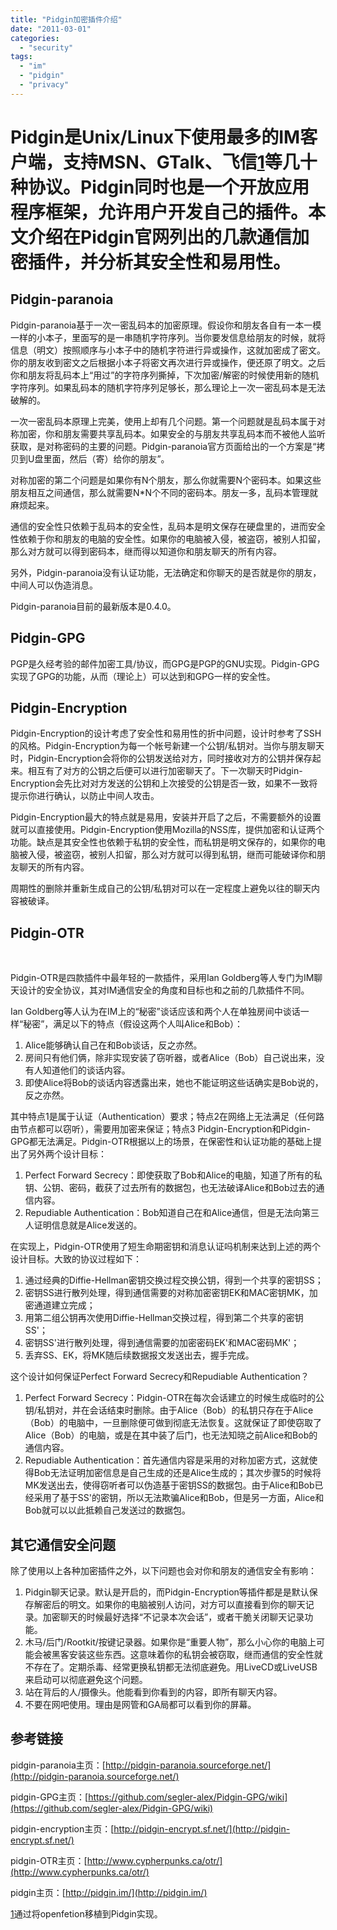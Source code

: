 ```yaml
---
title: "Pidgin加密插件介绍"
date: "2011-03-01"
categories: 
  - "security"
tags: 
  - "im"
  - "pidgin"
  - "privacy"
---
```


# Pidgin是Unix/Linux下使用最多的IM客户端，支持MSN、GTalk、飞信[1](#sdfootnote1sym)等几十种协议。Pidgin同时也是一个开放应用程序框架，允许用户开发自己的插件。本文介绍在Pidgin官网列出的几款通信加密插件，并分析其安全性和易用性。

## Pidgin-paranoia

Pidgin-paranoia基于一次一密乱码本的加密原理。假设你和朋友各自有一本一模一样的小本子，里面写的是一串随机字符序列。当你要发信息给朋友的时候，就将信息（明文）按照顺序与小本子中的随机字符进行异或操作，这就加密成了密文。你的朋友收到密文之后根据小本子将密文再次进行异或操作，便还原了明文。之后你和朋友将乱码本上“用过”的字符序列撕掉，下次加密/解密的时候使用新的随机字符序列。如果乱码本的随机字符序列足够长，那么理论上一次一密乱码本是无法破解的。

一次一密乱码本原理上完美，使用上却有几个问题。第一个问题就是乱码本属于对称加密，你和朋友需要共享乱码本。如果安全的与朋友共享乱码本而不被他人监听获取，是对称密码的主要的问题。Pidgin-paranoia官方页面给出的一个方案是“拷贝到U盘里面，然后（寄）给你的朋友”。

对称加密的第二个问题是如果你有N个朋友，那么你就需要N个密码本。如果这些朋友相互之间通信，那么就需要N\*N个不同的密码本。朋友一多，乱码本管理就麻烦起来。

通信的安全性只依赖于乱码本的安全性，乱码本是明文保存在硬盘里的，进而安全性依赖于你和朋友的电脑的安全性。如果你的电脑被入侵，被盗窃，被别人扣留，那么对方就可以得到密码本，继而得以知道你和朋友聊天的所有内容。

另外，Pidgin-paranoia没有认证功能，无法确定和你聊天的是否就是你的朋友，中间人可以伪造消息。

Pidgin-paranoia目前的最新版本是0.4.0。

## Pidgin-GPG

PGP是久经考验的邮件加密工具/协议，而GPG是PGP的GNU实现。Pidgin-GPG实现了GPG的功能，从而（理论上）可以达到和GPG一样的安全性。

## Pidgin-Encryption

Pidgin-Encryption的设计考虑了安全性和易用性的折中问题，设计时参考了SSH的风格。Pidgin-Encryption为每一个帐号新建一个公钥/私钥对。当你与朋友聊天时，Pidgin-Encryption会将你的公钥发送给对方，同时接收对方的公钥并保存起来。相互有了对方的公钥之后便可以进行加密聊天了。下一次聊天时Pidgin-Encryption会先比对对方发送的公钥和上次接受的公钥是否一致，如果不一致将提示你进行确认，以防止中间人攻击。

Pidgin-Encryption最大的特点就是易用，安装并开启了之后，不需要额外的设置就可以直接使用。Pidgin-Encryption使用Mozilla的NSS库，提供加密和认证两个功能。缺点是其安全性也依赖于私钥的安全性，而私钥是明文保存的，如果你的电脑被入侵，被盗窃，被别人扣留，那么对方就可以得到私钥，继而可能破译你和朋友聊天的所有内容。

周期性的删除并重新生成自己的公钥/私钥对可以在一定程度上避免以往的聊天内容被破译。

## Pidgin-OTR

 

Pidgin-OTR是四款插件中最年轻的一款插件，采用Ian Goldberg等人专门为IM聊天设计的安全协议，其对IM通信安全的角度和目标也和之前的几款插件不同。

Ian Goldberg等人认为在IM上的“秘密”谈话应该和两个人在单独房间中谈话一样“秘密”，满足以下的特点（假设这两个人叫Alice和Bob）：

1. Alice能够确认自己在和Bob谈话，反之亦然。
2. 房间只有他们俩，除非实现安装了窃听器，或者Alice（Bob）自己说出来，没有人知道他们的谈话内容。
3. 即使Alice将Bob的谈话内容透露出来，她也不能证明这些话确实是Bob说的，反之亦然。

其中特点1是属于认证（Authentication）要求；特点2在网络上无法满足（任何路由节点都可以窃听），需要用加密来保证；特点3 Pidgin-Encryption和Pidgin-GPG都无法满足。Pidgin-OTR根据以上的场景，在保密性和认证功能的基础上提出了另外两个设计目标：

1. Perfect Forward Secrecy：即使获取了Bob和Alice的电脑，知道了所有的私钥、公钥、密码，截获了过去所有的数据包，也无法破译Alice和Bob过去的通信内容。
2. Repudiable Authentication：Bob知道自己在和Alice通信，但是无法向第三人证明信息就是Alice发送的。

在实现上，Pidgin-OTR使用了短生命期密钥和消息认证吗机制来达到上述的两个设计目标。大致的协议过程如下：

1. 通过经典的Diffie-Hellman密钥交换过程交换公钥，得到一个共享的密钥SS；
2. 密钥SS进行散列处理，得到通信需要的对称加密密钥EK和MAC密钥MK，加密通道建立完成；
3. 用第二组公钥再次使用Diffie-Hellman交换过程，得到第二个共享的密钥SS'；
4. 密钥SS'进行散列处理，得到通信需要的加密密码EK'和MAC密码MK'；
5. 丢弃SS、EK，将MK随后续数据报文发送出去，握手完成。

这个设计如何保证Perfect Forward Secrecy和Repudiable Authentication？

1. Perfect Forward Secrecy：Pidgin-OTR在每次会话建立的时候生成临时的公钥/私钥对，并在会话结束时删除。由于Alice（Bob）的私钥只存在于Alice（Bob）的电脑中，一旦删除便可做到彻底无法恢复。这就保证了即使窃取了Alice（Bob）的电脑，或是在其中装了后门，也无法知晓之前Alice和Bob的通信内容。
2. Repudiable Authentication：首先通信内容是采用的对称加密方式，这就使得Bob无法证明加密信息是自己生成的还是Alice生成的；其次步骤5的时候将MK发送出去，使得窃听者可以伪造基于密钥SS的数据包。由于Alice和Bob已经采用了基于SS'的密钥，所以无法欺骗Alice和Bob，但是另一方面，Alice和Bob就可以以此抵赖自己发送过的数据包。

## 其它通信安全问题

除了使用以上各种加密插件之外，以下问题也会对你和朋友的通信安全有影响：

1. Pidgin聊天记录。默认是开启的，而Pidgin-Encryption等插件都是是默认保存解密后的明文。如果你的电脑被别人访问，对方可以直接看到你的聊天记录。加密聊天的时候最好选择“不记录本次会话”，或者干脆关闭聊天记录功能。
2. 木马/后门/Rootkit/按键记录器。如果你是“重要人物”，那么小心你的电脑上可能会被黑客安装这些东西。这意味着你的私钥会被窃取，继而通信的安全性就不存在了。定期杀毒、经常更换私钥都无法彻底避免。用LiveCD或LiveUSB来启动可以彻底避免这个问题。
3. 站在背后的人/摄像头。他能看到你看到的内容，即所有聊天内容。
4. 不要在网吧使用。理由是网管和GA局都可以看到你的屏幕。

## 参考链接

pidgin-paranoia主页：[http://pidgin-paranoia.sourceforge.net/](http://pidgin-paranoia.sourceforge.net/)

pidgin-GPG主页：[https://github.com/segler-alex/Pidgin-GPG/wiki](https://github.com/segler-alex/Pidgin-GPG/wiki)

pidgin-encryption主页：[http://pidgin-encrypt.sf.net/](http://pidgin-encrypt.sf.net/)

pidgin-OTR主页：[http://www.cypherpunks.ca/otr/](http://www.cypherpunks.ca/otr/)

pidgin主页：[http://pidgin.im/](http://pidgin.im/)

[1](#sdfootnote1anc)通过将openfetion移植到Pidgin实现。
